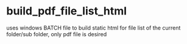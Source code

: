 # build_pdf_file_list_html
uses windows BATCH file to build static html for file list of the current folder/sub folder, only pdf file is desired
